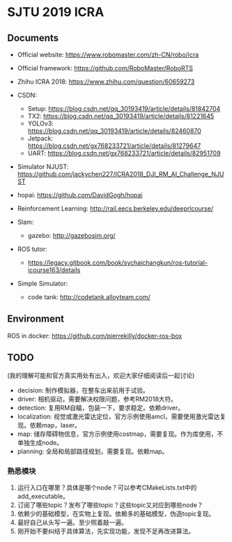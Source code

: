 # SJTU 2019 ICRA

## Documents

- Official website: https://www.robomaster.com/zh-CN/robo/icra
- Official framework: https://github.com/RoboMaster/RoboRTS
- Zhihu ICRA 2018: https://www.zhihu.com/question/60659273
- CSDN:
  - Setup: https://blog.csdn.net/qq_30193419/article/details/81842704
  - TX2: https://blog.csdn.net/qq_30193419/article/details/81221645
  - YOLOv3: https://blog.csdn.net/qq_30193419/article/details/82460870
  - Jetpack: https://blog.csdn.net/gx768233721/article/details/81279647
  - UART: https://blog.csdn.net/gx768233721/article/details/82951709

- Simulator NJUST: https://github.com/jackychen227/ICRA2018_DJI_RM_AI_Challenge_NJUST

- hopai: https://github.com/DavidGogh/hopai

- Reinforcement Learning: http://rail.eecs.berkeley.edu/deeprlcourse/

- Slam:
  - gazebo: http://gazebosim.org/

- ROS tutor:
  - https://legacy.gitbook.com/book/sychaichangkun/ros-tutorial-icourse163/details

- Simple Simulator:
  - code tank: http://codetank.alloyteam.com/

## Environment

ROS in docker: https://github.com/pierrekilly/docker-ros-box

## TODO

(我的理解可能和官方真实用处有出入，欢迎大家仔细阅读后一起讨论)

- decision: 制作模拟器，在整车出来前用于试验。
- driver: 相机驱动，需要解决权限问题，参考RM2018大符。
- detection: 复用RM自瞄，包装一下，要求稳定。依赖driver。
- localization: 视觉或激光雷达定位，官方示例使用amcl，需要使用激光雷达复现。依赖map，laser。
- map: 储存障碍物信息，官方示例使用costmap，需要复现。作为库使用，不单独生成node。
- planning: 全局和局部路径规划，需要复现。依赖map。

### 熟悉模块

1. 运行入口在哪里？具体是哪个node？可以参考CMakeLists.txt中的add_executable。
2. 订阅了哪些topic？发布了哪些topic？这些topic又对应到哪些node？
3. 依赖少的基础模型，在实物上复现。依赖多的基础模型，伪造topic复现。
4. 最好自己从头写一遍。至少照着敲一遍。
5. 刚开始不要纠结于具体算法，先实现功能，发现不足再改进算法。